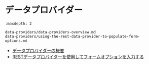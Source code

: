 # データプロバイダー

```{toctree}
:maxdepth: 2

data-providers/data-providers-overview.md
data-providers/using-the-rest-data-provider-to-populate-form-options.md
```

- [データプロバイダーの概要](./data-providers/data-providers-overview.md)
- [RESTデータプロバイダーを使用してフォームオプションを入力する](./data-providers/using-the-rest-data-provider-to-populate-form-options.md)
